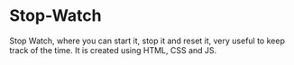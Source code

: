 # Stop-Watch
Stop Watch, where you can start it, stop it and reset it, very useful to keep track of the time.
It is created using HTML, CSS and JS.
